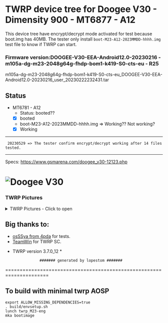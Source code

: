 # TWRP device tree for Doogee V30 - Dimensity 900 - MT6877 - A12

This device tree have encrypt/decrypt mode activated for test because boot.img has 40MB. 
The tester only install `boot-M23-A12-2023MMDD-hhhh.img` test file to know if TWRP can start.

### Firmware version:DOOGEE-V30-EEA-Android12.0-20230216 - m105a-dg-m23-2048g64g-fhdp-bom1-k419-S0-cts-eu - R25
m105a-dg-m23-2048g64g-fhdp-bom1-k419-S0-cts-eu_DOOGEE-V30-EEA-Android12.0-20230216_user_20230222232431.tar 

## Status
- MT6781 - A12
  - Status: booted??
  - [X] booted

   - boot-M23-A12-2023MMDD-hhhh.img => Working?? Not working?
  - [X] Working
------------------------------------
     20230529 => The tester confirm encrypt/decrypt working after 14 files tested.
------------------------------------

Specs: https://www.gsmarena.com/doogee_v30-12123.php

![Doogee V30](https://fdn2.gsmarena.com/vv/pics/doogee/doogee-v30-2.jpg)
===================================================================== 

### TWRP Pictures
<details><summary>TWRP Pictures - Click to open</summary>
<p>

![Menu](https://github.com/lopestom/twrp_blackview_BV9200/releases/download/Blackview_BV9200_RU_R08/IMG_20230507_234548a.jpg)
![Magisk](https://github.com/lopestom/twrp_blackview_BV9200/releases/download/Blackview_BV9200_RU_R08/IMG_20230507_234947a.jpg)
</p>
</details>

## Big thanks to:
- [osSSya from 4pda](https://4pda.to/forum/index.php?showuser=1949259) for tests.
- [TeamWin](https://github.com/TeamWin) for TWRP SC.
* TWRP version 3.7.0_12 *

                  ####### generated by lopestom #######
===================================================================== 

## To build with minimal twrp AOSP
```
export ALLOW_MISSING_DEPENDENCIES=true
. build/envsetup.sh
lunch twrp_M23-eng
mka bootimage
```

